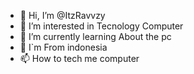 - 👋 Hi, I’m @ItzRavvzy
- 👀 I’m interested in Tecnology Computer
- 🌱 I’m currently learning About the pc
- 💞️ I`m From indonesia
- 📫 How to tech me computer

<!---
ItzRavvzy/Ravazya noval plis open `README.md` (this file)
--->
